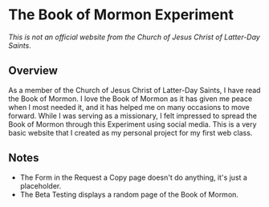 # The Book of Mormon Experiment
*This is not an official website from the Church of Jesus Christ of Latter-Day Saints*.

## Overview
As a member of the Church of Jesus Christ of Latter-Day Saints, I have read the Book of Mormon. I love the Book of Mormon as it has given me peace when I most needed it, and it has helped me on many occasions to move forward.
While I was serving as a missionary, I felt impressed to spread the Book of Mormon through this Experiment using social media.
This is a very basic website that I created as my personal project for my first web class.

## Notes
* The Form in the Request a Copy page doesn't do anything, it's just a placeholder.
* The Beta Testing displays a random page of the Book of Mormon.
